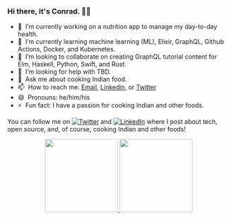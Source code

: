 ### Hi there, it's Conrad. 👋🏾

- 🔭 &nbsp;I’m currently working on a nutrition app to manage my day-to-day health.
- 🌱 &nbsp;I’m currently learning machine learning (ML), Elixir, GraphQL, Github Actions, Docker, and Kubernetes.
- 👯 &nbsp;I’m looking to collaborate on creating GraphQL tutorial content for Elm, Haskell, Python, Swift, and Rust.
- 🤔 &nbsp;I’m looking for help with TBD.
- 💬 &nbsp;Ask me about cooking Indian food. 
- 📫 &nbsp;How to reach me: [Email](mailto:conradwt@gmail.com), [Linkedin](https://www.linkedin.com/in/conradwt), or [Twitter](https://www.twitter.com/conradwt)
- 😄 &nbsp;Pronouns: he/him/his
- ⚡&nbsp;&nbsp;Fun fact: I have a passion for cooking Indian and other foods.

<!-- Actual text -->

You can follow me on [![Twitter][1.2]][1] and [![LinkedIn][2.2]][2] where I post about tech, open source, and, of course, cooking Indian and other foods!

<!-- Icons -->

[1.2]: http://i.imgur.com/wWzX9uB.png (twitter icon without padding)
[2.2]: https://raw.githubusercontent.com/MartinHeinz/MartinHeinz/master/linkedin-3-16.png (LinkedIn icon without padding)

<!-- Links to your social media accounts -->

[1]: https://www.twitter.com/conradwt
[2]: https://www.linkedin.com/in/conradwt

<!-- Languages Used and Github stats -->

<p align="center">
  <a href="https://github.com/conradwt?tab=repositories">
    <img 
      height="165"
      src="https://github-readme-stats.vercel.app/api/top-langs?username=conradwt&layout=compact&hide=Javascript,CSS" 
    >
  </a>
  <a href="https://github.com/conradwt?tab=repositories">
    <img
      height="165"
      src="https://github-readme-stats.vercel.app/api?username=conradwt&count_private=true&show_icons=true&custom_title=Github%20Status&hide=issues"
    >
  </a>
</p>
